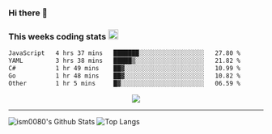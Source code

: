 ### Hi there 👋

<!--START_SECTION:giphy-->
<!--END_SECTION:giphy-->

### This weeks coding stats <img src="https://media1.giphy.com/media/LmNwrBhejkK9EFP504/giphy.gif?cid=ecf05e4723nsktnyyj53u162g7cy5rjqfg6gz06kxdg5y55g&rid=giphy.gif" width="20" height="20" />
<!--START_SECTION:waka-->

```txt
JavaScript   4 hrs 37 mins   ███████░░░░░░░░░░░░░░░░░░   27.80 %
YAML         3 hrs 38 mins   █████▒░░░░░░░░░░░░░░░░░░░   21.82 %
C#           1 hr 49 mins    ██▓░░░░░░░░░░░░░░░░░░░░░░   10.99 %
Go           1 hr 48 mins    ██▓░░░░░░░░░░░░░░░░░░░░░░   10.82 %
Other        1 hr 5 mins     █▓░░░░░░░░░░░░░░░░░░░░░░░   06.59 %
```

<!--END_SECTION:waka-->

<!--START_SECTION:comicstrip-->
<p align="center">
 <a href="https://xkcd.com/">
 <img src="https://imgs.xkcd.com/comics/research_account.png" />
</a>
</p>
<!--END_SECTION:comicstrip-->

---

![ism0080's Github Stats](https://github-readme-stats.vercel.app/api?username=ism0080&show_icons=true%hide_border=true&hide=issues)
![Top Langs](https://github-readme-stats.vercel.app/api/top-langs/?username=ism0080&layout=compact)

<!--
**ism0080/ism0080** is a ✨ _special_ ✨ repository because its `README.md` (this file) appears on your GitHub profile.

Here are some ideas to get you started:

- 🔭 I’m currently working on ...
- 🌱 I’m currently learning ...
- 👯 I’m looking to collaborate on ...
- 🤔 I’m looking for help with ...
- 💬 Ask me about ...
- 📫 How to reach me: ...
- 😄 Pronouns: ...
- ⚡ Fun fact: ...
-->
